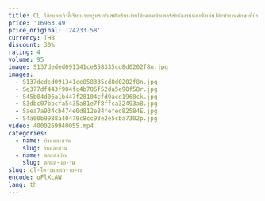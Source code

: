 ```yaml
---
title: CL โต๊ะและเก้าอี้เรียบง่ายหรูหราทันสมัยเรียบง่ายโต๊ะคอมพิวเตอร์สํานักงานห้องนั่งเล่นโต๊ะทํางานศึกษาที่บ้าน
price: '16963.49'
price_original: '24233.58'
currency: THB
discount: 30%
rating: 4
volume: 95
image: S137deded091341ce858335cd8d0202f8n.jpg
images:
  - S137deded091341ce858335cd8d0202f8n.jpg
  - Se377df443f904fc4b706f52da5e90f58r.jpg
  - S45b04d06a1b447f28104cfd9acd1968ck.jpg
  - S3dbc07bbcfa5435a81e7f8ffca32493a8.jpg
  - Saea7a934cb474e0d812e84fefed82584E.jpg
  - S4a00b9988a40479c8cc93e2e5cba7302p.jpg
video: 4000269940055.mp4
categories:
  - name: บ้านและสวน
    slug: านและสวน
  - name: ตกแต่งบ้าน
    slug: ตกแต-งบ-าน
slug: cl-โต-ะและเก-าอ-เร
encode: oFlXcAW
lang: th
---
```

  